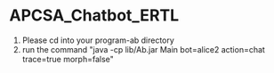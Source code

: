 # APCSA_Chatbot_ERTL

1. Please cd into your program-ab directory
2. run the command "java -cp lib/Ab.jar Main bot=alice2 action=chat trace=true morph=false"
